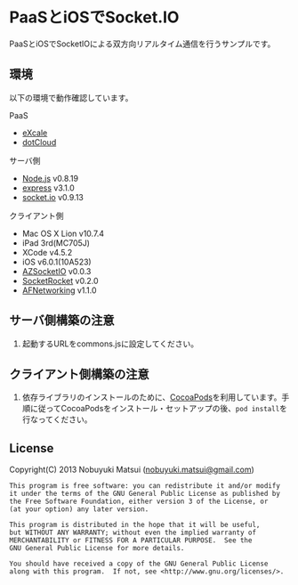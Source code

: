 PaaSとiOSでSocket.IO
====================

PaaSとiOSでSocketIOによる双方向リアルタイム通信を行うサンプルです。

環境
----

以下の環境で動作確認しています。

PaaS

* [eXcale](https://www.excale.net)
* [dotCloud](https://www.dotcloud.com)

サーバ側

* [Node.js](http://nodejs.org) v0.8.19
* [express](http://expressjs.com) v3.1.0
* [socket.io](http://socket.io) v0.9.13

クライアント側

* Mac OS X Lion v10.7.4
* iPad 3rd(MC705J)
* XCode v4.5.2
* iOS v6.0.1(10A523)
* [AZSocketIO](https://github.com/pashields/AZSocketIO) v0.0.3
* [SocketRocket](https://github.com/square/SocketRocket) v0.2.0
* [AFNetworking](https://github.com/AFNetworking/AFNetworking) v1.1.0

サーバ側構築の注意
------------------

1. 起動するURLをcommons.jsに設定してください。

クライアント側構築の注意
------------------------

1. 依存ライブラリのインストールのために、[CocoaPods](http://cocoapods.org)を利用しています。手順に従ってCocoaPodsをインストール・セットアップの後、`pod install`を行なってください。

License
-------

Copyright(C) 2013 Nobuyuki Matsui (nobuyuki.matsui@gmail.com)

    This program is free software: you can redistribute it and/or modify
    it under the terms of the GNU General Public License as published by
    the Free Software Foundation, either version 3 of the License, or
    (at your option) any later version.

    This program is distributed in the hope that it will be useful,
    but WITHOUT ANY WARRANTY; without even the implied warranty of
    MERCHANTABILITY or FITNESS FOR A PARTICULAR PURPOSE.  See the
    GNU General Public License for more details.

    You should have received a copy of the GNU General Public License
    along with this program.  If not, see <http://www.gnu.org/licenses/>.
